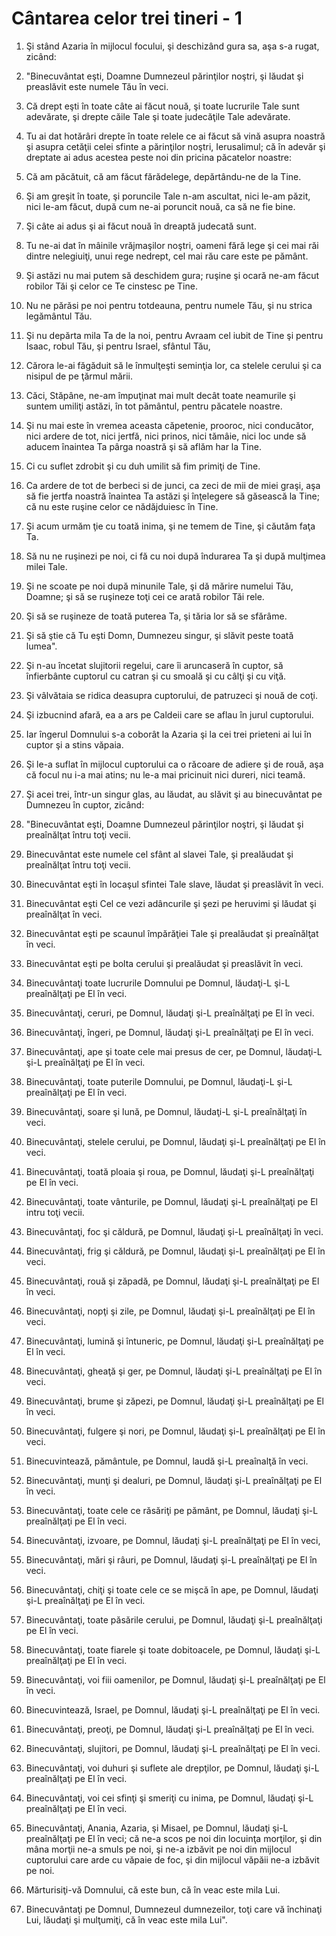 # C&#226;ntarea celor trei tineri - 1

1. Şi stând Azaria în mijlocul focului, şi deschizând gura sa, aşa s-a rugat, zicând: 

2. "Binecuvântat eşti, Doamne Dumnezeul părinţilor noştri, şi lăudat şi preaslăvit este numele Tău în veci. 

3. Că drept eşti în toate câte ai făcut nouă, şi toate lucrurile Tale sunt adevărate, şi drepte căile Tale şi toate judecăţile Tale adevărate. 

4. Tu ai dat hotărâri drepte în toate relele ce ai făcut să vină asupra noastră şi asupra cetăţii celei sfinte a părinţilor noştri, Ierusalimul; că în adevăr şi dreptate ai adus acestea peste noi din pricina păcatelor noastre: 

5. Că am păcătuit, că am făcut fărădelege, depărtându-ne de la Tine. 

6. Şi am greşit în toate, şi poruncile Tale n-am ascultat, nici le-am păzit, nici le-am făcut, după cum ne-ai poruncit nouă, ca să ne fie bine. 

7. Şi câte ai adus şi ai făcut nouă în dreaptă judecată sunt. 

8. Tu ne-ai dat în mâinile vrăjmaşilor noştri, oameni fără lege şi cei mai răi dintre nelegiuiţi, unui rege nedrept, cel mai rău care este pe pământ. 

9. Şi astăzi nu mai putem să deschidem gura; ruşine şi ocară ne-am făcut robilor Tăi şi celor ce Te cinstesc pe Tine. 

10. Nu ne părăsi pe noi pentru totdeauna, pentru numele Tău, şi nu strica legământul Tău. 

11. Şi nu depărta mila Ta de la noi, pentru Avraam cel iubit de Tine şi pentru Isaac, robul Tău, şi pentru Israel, sfântul Tău, 

12. Cărora le-ai făgăduit să le înmulţeşti seminţia lor, ca stelele cerului şi ca nisipul de pe ţărmul mării. 

13. Căci, Stăpâne, ne-am împuţinat mai mult decât toate neamurile şi suntem umiliţi astăzi, în tot pământul, pentru păcatele noastre. 

14. Şi nu mai este în vremea aceasta căpetenie, prooroc, nici conducător, nici ardere de tot, nici jertfă, nici prinos, nici tămâie, nici loc unde să aducem înaintea Ta pârga noastră şi să aflăm har la Tine. 

15. Ci cu suflet zdrobit şi cu duh umilit să fim primiţi de Tine. 

16. Ca ardere de tot de berbeci si de junci, ca zeci de mii de miei graşi, aşa să fie jertfa noastră înaintea Ta astăzi şi înţelegere să găsească la Tine; că nu este ruşine celor ce nădăjduiesc în Tine. 

17. Şi acum urmăm ţie cu toată inima, şi ne temem de Tine, şi căutăm faţa Ta. 

18. Să nu ne ruşinezi pe noi, ci fă cu noi după îndurarea Ta şi după mulţimea milei Tale. 

19. Şi ne scoate pe noi după minunile Tale, şi dă mărire numelui Tău, Doamne; şi să se ruşineze toţi cei ce arată robilor Tăi rele. 

20. Şi să se ruşineze de toată puterea Ta, şi tăria lor să se sfărâme. 

21. Şi să ştie că Tu eşti Domn, Dumnezeu singur, şi slăvit peste toată lumea". 

22. Şi n-au încetat slujitorii regelui, care îi aruncaseră în cuptor, să înfierbânte cuptorul cu catran şi cu smoală şi cu câlţi şi cu viţă. 

23. Şi vâlvătaia se ridica deasupra cuptorului, de patruzeci şi nouă de coţi. 

24. Şi izbucnind afară, ea a ars pe Caldeii care se aflau în jurul cuptorului. 

25. Iar îngerul Domnului s-a coborât la Azaria şi la cei trei prieteni ai lui în cuptor şi a stins văpaia. 

26. Şi le-a suflat în mijlocul cuptorului ca o răcoare de adiere şi de rouă, aşa că focul nu i-a mai atins; nu le-a mai pricinuit nici dureri, nici teamă. 

27. Şi acei trei, într-un singur glas, au lăudat, au slăvit şi au binecuvântat pe Dumnezeu în cuptor, zicând: 

28. "Binecuvântat eşti, Doamne Dumnezeul părinţilor noştri, şi lăudat şi preaînălţat întru toţi vecii. 

29. Binecuvântat este numele cel sfânt al slavei Tale, şi prealăudat şi preaînălţat întru toţi vecii. 

30. Binecuvântat eşti în locaşul sfintei Tale slave, lăudat şi preaslăvit în veci. 

31. Binecuvântat eşti Cel ce vezi adâncurile şi şezi pe heruvimi şi lăudat şi preaînălţat în veci. 

32. Binecuvântat eşti pe scaunul împărăţiei Tale şi prealăudat şi preaînălţat în veci. 

33. Binecuvântat eşti pe bolta cerului şi prealăudat şi preaslăvit în veci. 

34. Binecuvântaţi toate lucrurile Domnului pe Domnul, lăudaţi-L şi-L preaînălţaţi pe El în veci. 

35. Binecuvântaţi, ceruri, pe Domnul, lăudaţi şi-L preaînălţaţi pe El în veci. 

36. Binecuvântaţi, îngeri, pe Domnul, lăudaţi şi-L preaînălţaţi pe El în veci. 

37. Binecuvântaţi, ape şi toate cele mai presus de cer, pe Domnul, lăudaţi-L şi-L preaînălţaţi pe El în veci. 

38. Binecuvântaţi, toate puterile Domnului, pe Domnul, lăudaţi-L şi-L preaînălţaţi pe El în veci. 

39. Binecuvântaţi, soare şi lună, pe Domnul, lăudaţi-L şi-L preaînălţaţi în veci. 

40. Binecuvântaţi, stelele cerului, pe Domnul, lăudaţi şi-L preaînălţaţi pe El în veci. 

41. Binecuvântaţi, toată ploaia şi roua, pe Domnul, lăudaţi şi-L preaînălţaţi pe El în veci. 

42. Binecuvântaţi, toate vânturile, pe Domnul, lăudaţi şi-L preaînălţaţi pe El intru toţi vecii. 

43. Binecuvântaţi, foc şi căldură, pe Domnul, lăudaţi şi-L preaînălţaţi în veci. 

44. Binecuvântaţi, frig şi căldură, pe Domnul, lăudaţi şi-L preaînălţaţi pe El în veci. 

45. Binecuvântaţi, rouă şi zăpadă, pe Domnul, lăudaţi şi-L preaînălţaţi pe El în veci. 

46. Binecuvântaţi, nopţi şi zile, pe Domnul, lăudaţi şi-L preaînălţaţi pe El în veci. 

47. Binecuvântaţi, lumină şi întuneric, pe Domnul, lăudaţi şi-L preaînălţaţi pe El în veci. 

48. Binecuvântaţi, gheaţă şi ger, pe Domnul, lăudaţi şi-L preaînălţaţi pe El în veci. 

49. Binecuvântaţi, brume şi zăpezi, pe Domnul, lăudaţi şi-L preaînălţaţi pe El în veci. 

50. Binecuvântaţi, fulgere şi nori, pe Domnul, lăudaţi şi-L preaînălţaţi pe El în veci. 

51. Binecuvintează, pământule, pe Domnul, laudă şi-L preaînalţă în veci. 

52. Binecuvântaţi, munţi şi dealuri, pe Domnul, lăudaţi şi-L preaînălţaţi pe El în veci. 

53. Binecuvântaţi, toate cele ce răsăriţi pe pământ, pe Domnul, lăudaţi şi-L preaînălţaţi pe El în veci. 

54. Binecuvântaţi, izvoare, pe Domnul, lăudaţi şi-L preaînălţaţi pe El în veci, 

55. Binecuvântaţi, mări şi râuri, pe Domnul, lăudaţi şi-L preaînălţaţi pe El în veci. 

56. Binecuvântaţi, chiţi şi toate cele ce se mişcă în ape, pe Domnul, lăudaţi şi-L preaînălţaţi pe El în veci. 

57. Binecuvântaţi, toate păsările cerului, pe Domnul, lăudaţi şi-L preaînălţaţi pe El în veci. 

58. Binecuvântaţi, toate fiarele şi toate dobitoacele, pe Domnul, lăudaţi şi-L preaînălţaţi pe El în veci. 

59. Binecuvântaţi, voi fiii oamenilor, pe Domnul, lăudaţi şi-L preaînălţaţi pe El în veci. 

60. Binecuvintează, Israel, pe Domnul, lăudaţi şi-L preaînălţaţi pe El în veci. 

61. Binecuvântaţi, preoţi, pe Domnul, lăudaţi şi-L preaînălţaţi pe El în veci. 

62. Binecuvântaţi, slujitori, pe Domnul, lăudaţi şi-L preaînălţaţi pe El în veci. 

63. Binecuvântaţi, voi duhuri şi suflete ale drepţilor, pe Domnul, lăudaţi şi-L preaînălţaţi pe El în veci. 

64. Binecuvântaţi, voi cei sfinţi şi smeriţi cu inima, pe Domnul, lăudaţi şi-L preaînălţaţi pe El în veci. 

65. Binecuvântaţi, Anania, Azaria, şi Misael, pe Domnul, lăudaţi şi-L preaînălţaţi pe El în veci; că ne-a scos pe noi din locuinţa morţilor, şi din mâna morţii ne-a smuls pe noi, şi ne-a izbăvit pe noi din mijlocul cuptorului care arde cu văpaie de foc, şi din mijlocul văpăii ne-a izbăvit pe noi. 

66. Mărturisiţi-vă Domnului, că este bun, că în veac este mila Lui. 

67. Binecuvântaţi pe Domnul, Dumnezeul dumnezeilor, toţi care vă închinaţi Lui, lăudaţi şi mulţumiţi, că în veac este mila Lui". 

